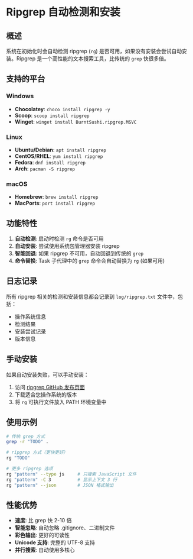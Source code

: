 # Ripgrep 自动检测和安装

## 概述

系统在初始化时会自动检测 ripgrep (`rg`) 是否可用，如果没有安装会尝试自动安装。Ripgrep 是一个高性能的文本搜索工具，比传统的 `grep` 快很多倍。

## 支持的平台

### Windows
- **Chocolatey**: `choco install ripgrep -y`
- **Scoop**: `scoop install ripgrep`  
- **Winget**: `winget install BurntSushi.ripgrep.MSVC`

### Linux
- **Ubuntu/Debian**: `apt install ripgrep`
- **CentOS/RHEL**: `yum install ripgrep`
- **Fedora**: `dnf install ripgrep`
- **Arch**: `pacman -S ripgrep`

### macOS
- **Homebrew**: `brew install ripgrep`
- **MacPorts**: `port install ripgrep`

## 功能特性

1. **自动检测**: 启动时检测 `rg` 命令是否可用
2. **自动安装**: 尝试使用系统包管理器安装 ripgrep
3. **智能回退**: 如果 ripgrep 不可用，自动回退到传统的 `grep`
4. **命令替换**: Task 子代理中的 `grep` 命令会自动替换为 `rg` (如果可用)

## 日志记录

所有 ripgrep 相关的检测和安装信息都会记录到 `log/ripgrep.txt` 文件中，包括：
- 操作系统信息
- 检测结果
- 安装尝试记录
- 版本信息

## 手动安装

如果自动安装失败，可以手动安装：

1. 访问 [ripgrep GitHub 发布页面](https://github.com/BurntSushi/ripgrep/releases)
2. 下载适合您操作系统的版本
3. 将 `rg` 可执行文件放入 PATH 环境变量中

## 使用示例

```bash
# 传统 grep 方式
grep -r "TODO" .

# ripgrep 方式（更快更好）
rg "TODO"

# 更多 ripgrep 选项
rg "pattern" --type js     # 只搜索 JavaScript 文件
rg "pattern" -C 3          # 显示上下文 3 行
rg "pattern" --json        # JSON 格式输出
```

## 性能优势

- **速度**: 比 grep 快 2-10 倍
- **智能忽略**: 自动忽略 .gitignore、二进制文件
- **彩色输出**: 更好的可读性
- **Unicode 支持**: 完整的 UTF-8 支持
- **并行搜索**: 自动使用多核心